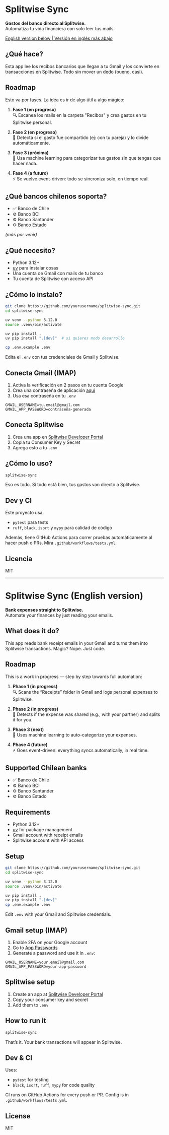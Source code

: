 # Splitwise Sync

**Gastos del banco directo al Splitwise.**  
Automatiza tu vida financiera con solo leer tus mails.

[English version below | Versión en inglés más abajo](#english-version)

## ¿Qué hace?

Esta app lee los recibos bancarios que llegan a tu Gmail y los convierte en transacciones en Splitwise. Todo sin mover un dedo (bueno, casi).

## Roadmap

Esto va por fases. La idea es ir de algo útil a algo mágico:

1. **Fase 1 (en progreso)**  
   🔍 Escanea los mails en la carpeta "Recibos" y crea gastos en tu Splitwise personal.

2. **Fase 2 (en progreso)**  
   💑 Detecta si el gasto fue compartido (ej: con tu pareja) y lo divide automáticamente.

3. **Fase 3 (próxima)**  
   🧠 Usa machine learning para categorizar tus gastos sin que tengas que hacer nada.

4. **Fase 4 (a futuro)**  
   ⚡ Se vuelve event-driven: todo se sincroniza solo, en tiempo real.


## ¿Qué bancos chilenos soporta?

- ✅ Banco de Chile  
- ⚙️ Banco BCI  
- ⚙️ Banco Santander  
- ⚙️ Banco Estado  

*(más por venir)*

## ¿Qué necesito?

- Python 3.12+
- [uv](https://github.com/astral-sh/uv) para instalar cosas
- Una cuenta de Gmail con mails de tu banco
- Tu cuenta de Splitwise con acceso API

## ¿Cómo lo instalo?

```bash
git clone https://github.com/yourusername/splitwise-sync.git
cd splitwise-sync

uv venv --python 3.12.0
source .venv/bin/activate

uv pip install .
uv pip install ".[dev]"  # si quieres modo desarrollo

cp .env.example .env
```

Edita el `.env` con tus credenciales de Gmail y Splitwise.

## Conecta Gmail (IMAP)

1. Activa la verificación en 2 pasos en tu cuenta Google  
2. Crea una contraseña de aplicación [aquí](https://myaccount.google.com/apppasswords)  
3. Usa esa contraseña en tu `.env`

```env
GMAIL_USERNAME=tu.email@gmail.com
GMAIL_APP_PASSWORD=contraseña-generada
```

## Conecta Splitwise

1. Crea una app en [Splitwise Developer Portal](https://secure.splitwise.com/apps)  
2. Copia tu Consumer Key y Secret  
3. Agrega esto a tu `.env`

## ¿Cómo lo uso?

```bash
splitwise-sync
```

Eso es todo. Si todo está bien, tus gastos van directo a Splitwise.

## Dev y CI

Este proyecto usa:

- `pytest` para tests
- `ruff`, `black`, `isort` y `mypy` para calidad de código

Además, tiene GitHub Actions para correr pruebas automáticamente al hacer push o PRs. Mira `.github/workflows/tests.yml`.

## Licencia

MIT

---

<a name="english-version"></a>

# Splitwise Sync (English version)

**Bank expenses straight to Splitwise.**  
Automate your finances by just reading your emails.

## What does it do?

This app reads bank receipt emails in your Gmail and turns them into Splitwise transactions. Magic? Nope. Just code.


## Roadmap

This is a work in progress — step by step towards full automation:

1. **Phase 1 (in progress)**  
   🔍 Scans the “Receipts” folder in Gmail and logs personal expenses to Splitwise.

2. **Phase 2 (in progress)**  
   💑 Detects if the expense was shared (e.g., with your partner) and splits it for you.

3. **Phase 3 (next)**  
   🧠 Uses machine learning to auto-categorize your expenses.

4. **Phase 4 (future)**  
   ⚡ Goes event-driven: everything syncs automatically, in real time.


## Supported Chilean banks

- ✅ Banco de Chile  
- ⚙️ Banco BCI  
- ⚙️ Banco Santander  
- ⚙️ Banco Estado

## Requirements

- Python 3.12+
- [uv](https://github.com/astral-sh/uv) for package management
- Gmail account with receipt emails
- Splitwise account with API access

## Setup

```bash
git clone https://github.com/yourusername/splitwise-sync.git
cd splitwise-sync

uv venv --python 3.12.0
source .venv/bin/activate

uv pip install .
uv pip install ".[dev]"
cp .env.example .env
```

Edit `.env` with your Gmail and Splitwise credentials.

## Gmail setup (IMAP)

1. Enable 2FA on your Google account  
2. Go to [App Passwords](https://myaccount.google.com/apppasswords)  
3. Generate a password and use it in `.env`:

```env
GMAIL_USERNAME=your.email@gmail.com
GMAIL_APP_PASSWORD=your-app-password
```

## Splitwise setup

1. Create an app at [Splitwise Developer Portal](https://secure.splitwise.com/apps)  
2. Copy your consumer key and secret  
3. Add them to `.env`

## How to run it

```bash
splitwise-sync
```

That’s it. Your bank transactions will appear in Splitwise.

## Dev & CI

Uses:

- `pytest` for testing  
- `black`, `isort`, `ruff`, `mypy` for code quality  

CI runs on GitHub Actions for every push or PR. Config is in `.github/workflows/tests.yml`.

## License

MIT
